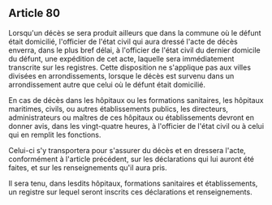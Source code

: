 Article 80
----
Lorsqu'un décès se sera produit ailleurs que dans la commune où le défunt était
domicilié, l'officier de l'état civil qui aura dressé l'acte de décès enverra,
dans le plus bref délai, à l'officier de l'état civil du dernier domicile du
défunt, une expédition de cet acte, laquelle sera immédiatement transcrite sur
les registres. Cette disposition ne s'applique pas aux villes divisées en
arrondissements, lorsque le décès est survenu dans un arrondissement autre que
celui où le défunt était domicilié.

En cas de décès dans les hôpitaux ou les formations sanitaires, les hôpitaux
maritimes, civils, ou autres établissements publics, les directeurs,
administrateurs ou maîtres de ces hôpitaux ou établissements devront en donner
avis, dans les vingt-quatre heures, à l'officier de l'état civil ou à celui qui
en remplit les fonctions.

Celui-ci s'y transportera pour s'assurer du décès et en dressera l'acte,
conformément à l'article précédent, sur les déclarations qui lui auront été
faites, et sur les renseignements qu'il aura pris.

Il sera tenu, dans lesdits hôpitaux, formations sanitaires et établissements, un
registre sur lequel seront inscrits ces déclarations et renseignements.
